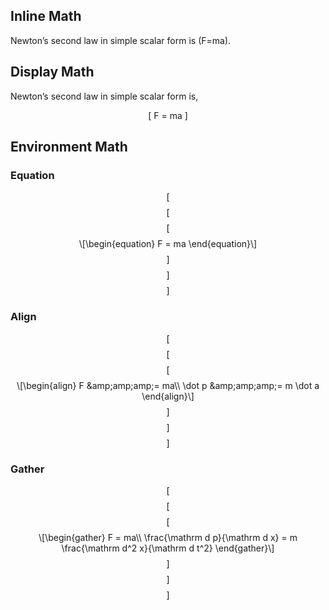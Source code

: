 <h2 id="inline-math">
Inline Math
</h2>
<p>
Newton’s second law in simple scalar form is <span class="math inline">(F=ma)</span>.
</p>
<h2 id="display-math">
Display Math
</h2>
<p>
Newton’s second law in simple scalar form is,
</p>
<p>
<span class="math display">[ F = ma ]</span>
</p>
<h2 id="environment-math">
Environment Math
</h2>
<h3 id="equation">
Equation
</h3>
<p>
<span class="math display">[ <span class="math display">[<span class="math display">[<span class="math display">\[\begin{equation}
    F = ma
\end{equation}\]</span>]</span>]</span> ]</span>
</p>
<h3 id="align">
Align
</h3>
<p>
<span class="math display">[ <span class="math display">[<span class="math display">[<span class="math display">\[\begin{align}
    F &amp;amp;amp;amp;= ma\\
    \dot p &amp;amp;amp;amp;= m \dot a
\end{align}\]</span>]</span>]</span> ]</span>
</p>
<h3 id="gather">
Gather
</h3>
<p>
<span class="math display">[ <span class="math display">[<span class="math display">[<span class="math display">\[\begin{gather}
    F = ma\\
    \frac{\mathrm d p}{\mathrm d x} = m \frac{\mathrm d^2 x}{\mathrm d t^2}
\end{gather}\]</span>]</span>]</span> ]</span>
</p>
